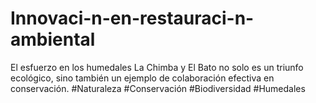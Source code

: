 # Innovaci-n-en-restauraci-n-ambiental
El esfuerzo en los humedales La Chimba y El Bato no solo es un triunfo ecológico, sino también un ejemplo de colaboración efectiva en conservación. #Naturaleza #Conservación #Biodiversidad #Humedales
